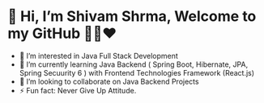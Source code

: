 # 👋 Hi, I’m Shivam Shrma, Welcome to my GitHub 👨‍💻❤️
- 👀 I’m interested in Java Full Stack Development
- 🌱 I’m currently learning Java Backend ( Spring Boot, Hibernate, JPA, Spring Secuurity 6 ) with Frontend Technologies Framework (React.js)
- 💞️ I’m looking to collaborate on Java Backend Projects
- ⚡ Fun fact: Never Give Up Attitude.

<!---
ExponentSharma/ExponentSharma is a ✨ special ✨ repository because its `README.md` (this file) appears on your GitHub profile.
You can click the Preview link to take a look at your changes.
--->

